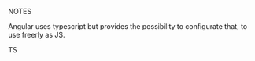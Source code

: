 NOTES

Angular uses typescript but provides the possibility to configurate that, to use freerly as JS.

TS
